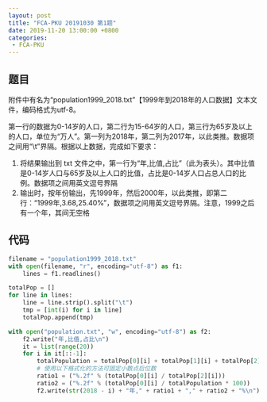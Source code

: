 ```yaml
---
layout: post
title: "FCA-PKU 20191030 第1题"
date: 2019-11-20 13:00:00 +0800
categories: 
 - FCA-PKU
---
```


## 题目

附件中有名为“population1999_2018.txt”【1999年到2018年的人口数据】文本文件，编码格式为utf-8。

<!-- more -->

第一行的数据为0-14岁的人口，第二行为15-64岁的人口，第三行为65岁及以上的人口，单位为“万人”。第一列为2018年，第二列为2017年，以此类推。数据项之间用“\t”界隔。根据以上数据，完成如下要求：
1. 将结果输出到 txt 文件之中，第一行为“年,比值,占比”（此为表头）。其中比值是0-14岁人口与65岁及以上人口的比值，占比是0-14岁人口占总人口的比例。数据项之间用英文逗号界隔
2. 输出时，按年份输出，先1999年，然后2000年，以此类推，即第二行：“1999年,3.68,25.40%”，数据项之间用英文逗号界隔。注意，1999之后有一个年，其间无空格

## 代码

```python
filename = "population1999_2018.txt"
with open(filename, "r", encoding="utf-8") as f1:
    lines = f1.readlines()

totalPop = []
for line in lines:
    line = line.strip().split("\t")
    tmp = [int(i) for i in line]
    totalPop.append(tmp)

with open("population.txt", "w", encoding="utf-8") as f2:
    f2.write("年,比值,占比\n")
    it = list(range(20))
    for i in it[::-1]:
        totalPopulation = totalPop[0][i] + totalPop[1][i] + totalPop[2][i]
        # 使用以下格式化的方法可固定小数点后位数
        ratio1 = ("%.2f" % (totalPop[0][i] / totalPop[2][i]))
        ratio2 = ("%.2f" % (totalPop[0][i] / totalPopulation * 100))
        f2.write(str(2018 - i) + "年," + ratio1 + "," + ratio2 + "%\n")
```